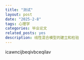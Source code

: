 ```yaml
---
title: "测试"
layout: post
date: "2025-2-8"
tags: 心理学
categories: 毕业论文
related_posts: yes
description: 线性混合模型的建立和检验
---
```


icawncijbeqivbceqilav